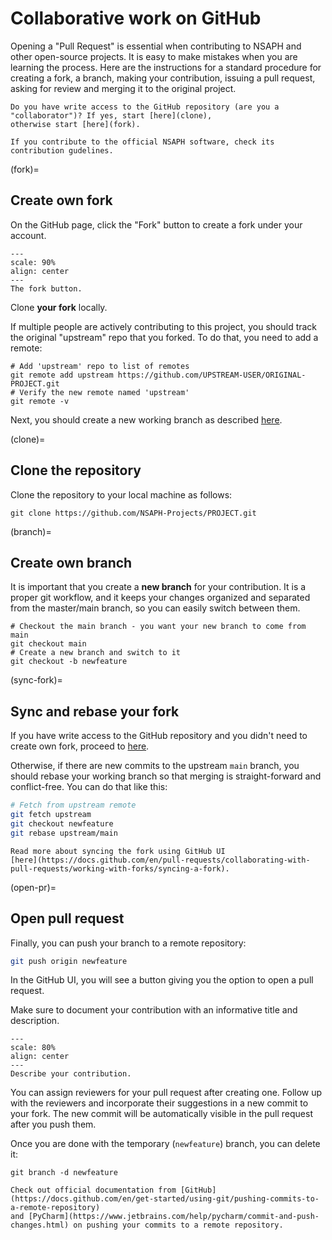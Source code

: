 # Collaborative work on GitHub

Opening a "Pull Request" is essential when contributing to NSAPH and other open-source projects. 
It is easy to make mistakes when you are learning the process. 
Here are the instructions for a standard procedure for creating a fork, a branch,
making your contribution, issuing a pull request, asking for review and merging it to the original project.

```{warning}
Do you have write access to the GitHub repository (are you a "collaborator")? If yes, start [here](clone),
otherwise start [here](fork). 
```

```{note}
If you contribute to the official NSAPH software, check its contribution gudelines. 
```

(fork)=
## Create own fork

On the GitHub page, click the "Fork" button to create a fork under your account.

```{figure} imgs/fork_pr_fork.png
---
scale: 90%
align: center 
---
The fork button.
```

Clone **your fork** locally. 

If multiple people are actively contributing to this project, you 
should track the original "upstream" repo that you forked. To do that, you need to 
add a remote:

```
# Add 'upstream' repo to list of remotes
git remote add upstream https://github.com/UPSTREAM-USER/ORIGINAL-PROJECT.git
# Verify the new remote named 'upstream'
git remote -v
```

Next, you should create a new working branch as described [here](branch).

(clone)=
## Clone the repository

Clone the repository to your local machine as follows:
```
git clone https://github.com/NSAPH-Projects/PROJECT.git
```

(branch)=
## Create own branch

It is important that you create a **new branch** for your contribution. It is a proper git workflow, 
and it keeps your changes organized and separated from the master/main branch, so you can easily switch between them.

```
# Checkout the main branch - you want your new branch to come from main
git checkout main
# Create a new branch and switch to it
git checkout -b newfeature
```

(sync-fork)=
## Sync and rebase your fork

If you have write access to the GitHub repository and you didn't need to create own fork, 
proceed to [here](open-pr).

Otherwise, if there are new commits to the upstream `main` branch, you should rebase your 
working branch so that merging is straight-forward and conflict-free. 
You can do that like this: 

```bash
# Fetch from upstream remote
git fetch upstream
git checkout newfeature
git rebase upstream/main
```

```{note}
Read more about syncing the fork using GitHub UI 
[here](https://docs.github.com/en/pull-requests/collaborating-with-pull-requests/working-with-forks/syncing-a-fork).
```

(open-pr)=
## Open pull request

Finally, you can push your branch to a remote repository:

```bash
git push origin newfeature
```

In the GitHub UI, you will see a button giving you the option to open a pull request.

Make sure to document your contribution with an informative title and description.

```{figure} imgs/fork_pr_docs.png
---
scale: 80%
align: center 
---
Describe your contribution.
```

You can assign reviewers for your pull request after creating one. Follow up with the reviewers and incorporate 
their suggestions in a new commit to your fork. The new commit will be automatically visible in the pull request after you push them.

Once you are done with the temporary (`newfeature`) branch, you can delete it:
```
git branch -d newfeature
```

```{note}
Check out official documentation from [GitHub](https://docs.github.com/en/get-started/using-git/pushing-commits-to-a-remote-repository) 
and [PyCharm](https://www.jetbrains.com/help/pycharm/commit-and-push-changes.html) on pushing your commits to a remote repository.
```
